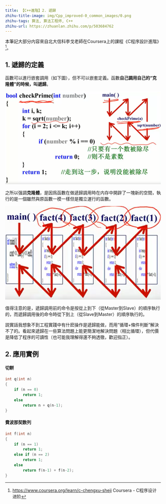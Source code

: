 ```yaml
---
title: 【C++進階】2. 遞歸
zhihu-title-image: img/Cpp_improved-0_common_images/0.png
zhihu-tags: 算法, 算法工程师, C++
zhihu-url: https://zhuanlan.zhihu.com/p/503684762
---
```

本筆記大部分内容來自北大信科李戈老師在Coursera上的課程《C程序設計進階》[^1]。

## 1. 遞歸的定義

函數可以進行嵌套調用（如下圖），但不可以嵌套定義。函數**自己調用自己的“克隆體”**的時候，叫**遞歸**。

![函數的嵌套調用](img/Cpp_improved-02_recursion/1-1.png)

之所以强調**克隆體**，是因爲函數在做遞歸調用時在内存中開辟了一塊新的空間，執行的是一個雖然與原函數一模一樣但是獨立運行的函數。

![遞歸調用與普通調用沒有區別](img/Cpp_improved-02_recursion/1-2.png)

值得注意的是，遞歸調用前的命令是按從上到下（從Master到Slave）的順序執行的，而遞歸調用後的命令時從下到上（從Slave到Master）的順序執行的。

説實話我想象不到工程實踐中有什麽操作是遞歸能做，而用“循環+條件判斷”解決不了的。看起來遞歸在一些算法問題上能更簡潔地解決問題（相比循環），但代價是降低了程序的可讀性（也可能我理解得還不夠透徹，歡迎指正）。

## 2. 應用實例

#### 切餅

```cpp
int q(int n)
{
    if (n == 0)
        return 1;
    else
        return n + q(n-1);
}
```

#### 費波那契数列

```cpp
int f(int n)
{
    if (n == 1)
        return 1;
    else if (n == 2)
        return 1;
    else
        return f(n-1) + f(n-2);
}
```

[^1]: https://www.coursera.org/learn/c-chengxu-sheji Coursera - C程序设计进阶